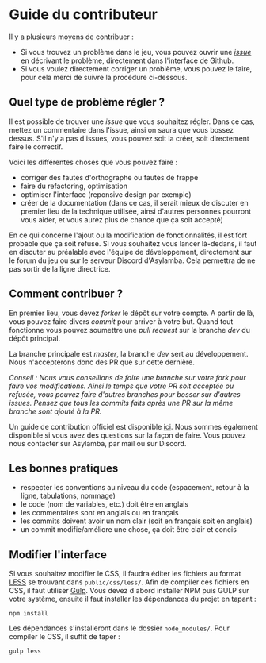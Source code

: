 Guide du contributeur
=====================

Il y a plusieurs moyens de contribuer :

- Si vous trouvez un problème dans le jeu, vous pouvez ouvrir une [*issue*](https://github.com/rtfmcorp/asylamba-game/issues) en décrivant le problème, directement dans l'interface de Github.
- Si vous voulez directement corriger un problème, vous pouvez le faire, pour cela merci de suivre la procédure ci-dessous.


Quel type de problème régler ?
------------------------------

Il est possible de trouver une *issue* que vous souhaitez régler. Dans ce cas, mettez un commentaire dans l'issue, ainsi on saura que vous bossez dessus. S'il n'y a pas d'issues, vous pouvez soit la créer, soit directement faire le correctif.

Voici les différentes choses que vous pouvez faire :

- corriger des fautes d'orthographe ou fautes de frappe
- faire du refactoring, optimisation
- optimiser l'interface (reponsive design par exemple)
- créer de la documentation (dans ce cas, il serait mieux de discuter en premier lieu de la technique utilisée, ainsi d'autres personnes pourront vous aider, et vous aurez plus de chance que ça soit accepté)

En ce qui concerne l'ajout ou la modification de fonctionnalités, il est fort probable que ça soit refusé. Si vous souhaitez vous lancer là-dedans, il faut en discuter au préalable avec l'équipe de développement, directement sur le forum du jeu ou sur le serveur Discord d'Asylamba. Cela permettra de ne pas sortir de la ligne directrice.


Comment contribuer ?
--------------------

En premier lieu, vous devez *forker* le dépôt sur votre compte. A partir de là, vous pouvez faire divers *commit* pour arriver à votre but. Quand tout fonctionne vous pouvez soumettre une *pull request* sur la branche *dev* du dépôt principal.

La branche principale est *master*, la branche *dev* sert au développement. Nous n'accepterons donc des PR que sur cette dernière.

*Conseil : Nous vous conseillons de faire une branche sur votre fork pour faire vos modifications. Ainsi le temps que votre PR soit acceptée ou refusée, vous pouvez faire d'autres branches pour bosser sur d'autres issues. Pensez que tous les commits faits après une PR sur la même branche sont ajouté à la PR.* 

Un guide de contribution officiel est disponible [ici](https://guides.github.com/activities/contributing-to-open-source/#contributing). Nous sommes également disponible si vous avez des questions sur la façon de faire. Vous pouvez nous contacter sur Asylamba, par mail ou sur Discord.


Les bonnes pratiques
--------------------

- respecter les conventions au niveau du code (espacement, retour à la ligne, tabulations, nommage)
- le code (nom de variables, etc.) doit être en anglais
- les commentaires sont en anglais ou en français
- les commits doivent avoir un nom clair (soit en français soit en anglais)
- un commit modifie/améliore une chose, ça doit être clair et concis


Modifier l'interface
--------------------

Si vous souhaitez modifier le CSS, il faudra éditer les fichiers au format [LESS](http://lesscss.org) se trouvant dans `public/css/less/`. Afin de compiler ces fichiers en CSS, il faut utiliser [Gulp](http://gulpjs.com). Vous devez d'abord installer NPM puis GULP sur votre système, ensuite il faut installer les dépendances du projet en tapant :

    npm install

Les dépendances s'installeront dans le dossier `node_modules/`. Pour compiler le CSS, il suffit de taper :

    gulp less
